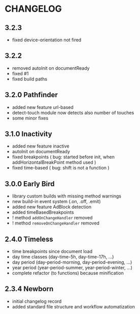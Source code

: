 # CHANGELOG

## 3.2.3
- fixed device-orientation not fired

## 3.2.2
- removed autoInit on documentReady
- fixed #1
- fixed build paths

## 3.2.0 Pathfinder
- added new feature url-based
- detect-touch module now detects also number of touches
- some minor fixes

## 3.1.0 Inactivity
- added new feature inactive
- autoInit on documentReady
- fixed breakpoints ( bug: started before init, when addHorizontalBreakPoint method used )
- fixed time-based ( bug: shift is not a function )

## 3.0.0 Early Bird
- library custom builds with missing method warnings
- new build-in event system (.on, .off, .emit)
- added new feature AdBlock detection
- added timeBasedBreakpoints
- ! method `addOnChangeHandler` removed
- ! method `removeOnChangeHandler` removed

## 2.4.0 Timeless

- time breakpoints since document load
- day time classes (day-time-5h, day-time-17h, ...)
- day period (day-period-morning, day-period-evening, ...)
- year period (year-period-summer, year-period-winter, ...)
- complete refactor (to functions) because minification

## 2.3.4 Newborn

- initial changelog record
- added standard file structure and workflow automatization
